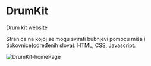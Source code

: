 # DrumKit
Drum kit website

Stranica na kojoj se mogu svirati bubnjevi pomocu miša i tipkovnice(određenih slova).
HTML, CSS, Javascript.

![DrumKit-homePage](https://user-images.githubusercontent.com/85894362/131660907-0d075e7f-845d-43b6-b863-90a2bd4a8b14.png)

